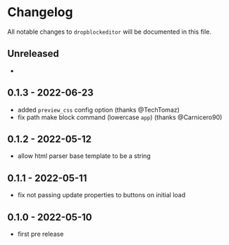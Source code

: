 # Changelog

All notable changes to `dropblockeditor` will be documented in this file.

## Unreleased

-

## 0.1.3 - 2022-06-23

- added `preview_css` config option (thanks @TechTomaz)
- fix path make block command (lowercase `app`) (thanks @Carnicero90)

## 0.1.2 - 2022-05-12

- allow html parser base template to be a string

## 0.1.1 - 2022-05-11

- fix not passing update properties to buttons on initial load

## 0.1.0 - 2022-05-10

- first pre release
